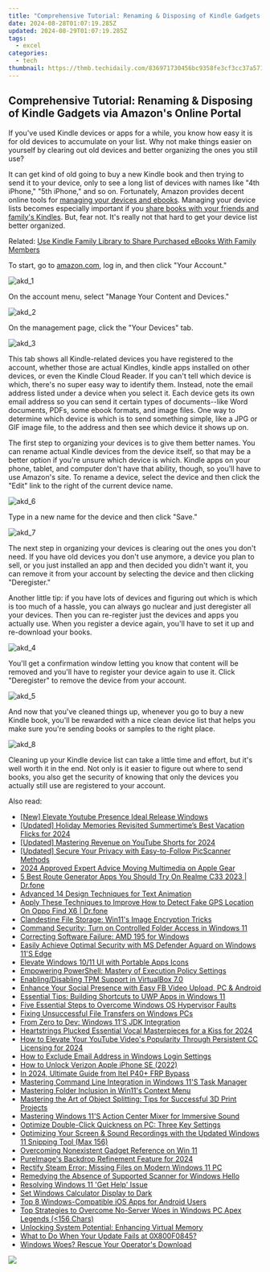 ```yaml
---
title: "Comprehensive Tutorial: Renaming & Disposing of Kindle Gadgets via Amazon's Online Portal"
date: 2024-08-28T01:07:19.285Z
updated: 2024-08-29T01:07:19.285Z
tags:
  - excel
categories:
  - tech
thumbnail: https://thmb.techidaily.com/836971730456bc9358fe3cf3cc37a571dba17728e808122dfec490930e9df565.jpg
---
```


## Comprehensive Tutorial: Renaming & Disposing of Kindle Gadgets via Amazon's Online Portal

If you've used Kindle devices or apps for a while, you know how easy it is for old devices to accumulate on your list. Why not make things easier on yourself by clearing out old devices and better organizing the ones you still use?

 It can get kind of old going to buy a new Kindle book and then trying to send it to your device, only to see a long list of devices with names like "4th iPhone," "5th iPhone," and so on. Fortunately, Amazon provides decent online tools for [managing your devices and ebooks](https://some-knowledge.techidaily.com/in-2024-how-to-upgrade-your-mac-with-macos-sierra-simplified/). Managing your device lists becomes especially important if you [share books with your friends and family's Kindles](https://fox-blue.techidaily.com/new-the-ultimate-guide-capturing-internet-radio-with-14-methods-for-2024/). But, fear not. It's really not that hard to get your device list better organized.

Related: [Use Kindle Family Library to Share Purchased eBooks With Family Members](https://youtube-data.techidaily.com/onomy-gurus-essential-chefs-to-subscribe-to/) 

 To start, go to [amazon.com](https://www.amazon.com/?tag=hotoge-20&ascsubtag=UUhtgUeUpU218160&asc%5Frefurl=https%3A%2F%2Fwww.howtogeek.com%2F266772%2Fhow-to-rename-and-remove-kindle-devices-on-your-amazon-account%2F&asc%5Fcampaign=Short-Term), log in, and then click "Your Account."

![akd_1](https://static1.howtogeekimages.com/wordpress/wp-content/uploads/2016/08/akd_1.png) 

 On the account menu, select "Manage Your Content and Devices."

![akd_2](https://static1.howtogeekimages.com/wordpress/wp-content/uploads/2016/08/akd_2.png) 

 On the management page, click the "Your Devices" tab.

![akd_3](https://static1.howtogeekimages.com/wordpress/wp-content/uploads/2016/08/akd_3.png) 

 This tab shows all Kindle-related devices you have registered to the account, whether those are actual Kindles, kindle apps installed on other devices, or even the Kindle Cloud Reader. If you can't tell which device is which, there's no super easy way to identify them. Instead, note the email address listed under a device when you select it. Each device gets its own email address so you can send it certain types of documents--like Word documents, PDFs, some ebook formats, and image files. One way to determine which device is which is to send something simple, like a JPG or GIF image file, to the address and then see which device it shows up on.

 The first step to organizing your devices is to give them better names. You can rename actual Kindle devices from the device itself, so that may be a better option if you're unsure which device is which. Kindle apps on your phone, tablet, and computer don't have that ability, though, so you'll have to use Amazon's site. To rename a device, select the device and then click the "Edit" link to the right of the current device name.

![akd_6](https://static1.howtogeekimages.com/wordpress/wp-content/uploads/2016/08/akd_6.png) 

 Type in a new name for the device and then click "Save."

![akd_7](https://static1.howtogeekimages.com/wordpress/wp-content/uploads/2016/08/akd_7.png) 

 The next step in organizing your devices is clearing out the ones you don't need. If you have old devices you don't use anymore, a device you plan to sell, or you just installed an app and then decided you didn't want it, you can remove it from your account by selecting the device and then clicking "Deregister."

 Another little tip: if you have lots of devices and figuring out which is which is too much of a hassle, you can always go nuclear and just deregister all your devices. Then you can re-register just the devices and apps you actually use. When you register a device again, you'll have to set it up and re-download your books.

![akd_4](https://static1.howtogeekimages.com/wordpress/wp-content/uploads/2016/08/akd_4-1.png) 

 You'll get a confirmation window letting you know that content will be removed and you'll have to register your device again to use it. Click "Deregister" to remove the device from your account.

![akd_5](https://static1.howtogeekimages.com/wordpress/wp-content/uploads/2016/08/akd_5.png) 

 And now that you've cleaned things up, whenever you go to buy a new Kindle book, you'll be rewarded with a nice clean device list that helps you make sure you're sending books or samples to the right place.

![akd_8](https://static1.howtogeekimages.com/wordpress/wp-content/uploads/2016/08/akd_8.png) 

 Cleaning up your Kindle device list can take a little time and effort, but it's well worth it in the end. Not only is it easier to figure out where to send books, you also get the security of knowing that only the devices you actually still use are registered to your account.

<ins class="adsbygoogle"
     style="display:block"
     data-ad-format="autorelaxed"
     data-ad-client="ca-pub-7571918770474297"
     data-ad-slot="1223367746"></ins>



<ins class="adsbygoogle"
     style="display:block"
     data-ad-client="ca-pub-7571918770474297"
     data-ad-slot="8358498916"
     data-ad-format="auto"
     data-full-width-responsive="true"></ins>

<span class="atpl-alsoreadstyle">Also read:</span>
<div><ul>
<li><a href="https://youtube-videos.techidaily.com/new-elevate-youtube-presence-ideal-release-windows/"><u>[New] Elevate Youtube Presence  Ideal Release Windows</u></a></li>
<li><a href="https://fox-helps.techidaily.com/updated-holiday-memories-revisited-summertimes-best-vacation-flicks-for-2024/"><u>[Updated] Holiday Memories Revisited  Summertime’s Best Vacation Flicks for 2024</u></a></li>
<li><a href="https://youtube-web.techidaily.com/ed-mastering-revenue-on-youtube-shorts-for-2024/"><u>[Updated] Mastering Revenue on YouTube Shorts for 2024</u></a></li>
<li><a href="https://fox-http.techidaily.com/updated-secure-your-privacy-with-easy-to-follow-picscanner-methods/"><u>[Updated] Secure Your Privacy with Easy-to-Follow PicScanner Methods</u></a></li>
<li><a href="https://fox-access.techidaily.com/2024-approved-expert-advice-moving-multimedia-on-apple-gear/"><u>2024 Approved  Expert Advice  Moving Multimedia on Apple Gear</u></a></li>
<li><a href="https://location-fake.techidaily.com/5-best-route-generator-apps-you-should-try-on-realme-c33-2023-drfone-by-drfone-virtual-android/"><u>5 Best Route Generator Apps You Should Try On Realme C33 2023 | Dr.fone</u></a></li>
<li><a href="https://extra-tips.techidaily.com/advanced-14-design-techniques-for-text-animation/"><u>Advanced 14 Design Techniques for Text Animation</u></a></li>
<li><a href="https://fake-location.techidaily.com/apply-these-techniques-to-improve-how-to-detect-fake-gps-location-on-oppo-find-x6-drfone-by-drfone-virtual-android/"><u>Apply These Techniques to Improve How to Detect Fake GPS Location On Oppo Find X6 | Dr.fone</u></a></li>
<li><a href="https://win11-tips.techidaily.com/clandestine-file-storage-win11s-image-encryption-tricks/"><u>Clandestine File Storage: Win11's Image Encryption Tricks</u></a></li>
<li><a href="https://win11-tips.techidaily.com/command-security-turn-on-controlled-folder-access-in-windows-11/"><u>Command Security: Turn on Controlled Folder Access in Windows 11</u></a></li>
<li><a href="https://win11-tips.techidaily.com/correcting-software-failure-amd-195-for-windows/"><u>Correcting Software Failure: AMD 195 for Windows</u></a></li>
<li><a href="https://win11-tips.techidaily.com/easily-achieve-optimal-security-with-ms-defender-aguard-on-windows-11s-edge/"><u>Easily Achieve Optimal Security with MS Defender Aguard on Windows 11'S Edge</u></a></li>
<li><a href="https://win11-tips.techidaily.com/elevate-windows-1011-ui-with-portable-apps-icons/"><u>Elevate Windows 10/11 UI with Portable Apps Icons</u></a></li>
<li><a href="https://win11-tips.techidaily.com/empowering-powershell-mastery-of-execution-policy-settings/"><u>Empowering PowerShell: Mastery of Execution Policy Settings</u></a></li>
<li><a href="https://win11-tips.techidaily.com/enablingdisabling-tpm-support-in-virtualbox-70/"><u>Enabling/Disabling TPM Support in VirtualBox 7.0</u></a></li>
<li><a href="https://facebook-video-content.techidaily.com/enhance-your-social-presence-with-easy-fb-video-upload-pc-and-android/"><u>Enhance Your Social Presence with Easy FB Video Upload, PC & Android</u></a></li>
<li><a href="https://win11-tips.techidaily.com/essential-tips-building-shortcuts-to-uwp-apps-in-windows-11/"><u>Essential Tips: Building Shortcuts to UWP Apps in Windows 11</u></a></li>
<li><a href="https://win11-tips.techidaily.com/five-essential-steps-to-overcome-windows-os-hypervisor-faults/"><u>Five Essential Steps to Overcome Windows OS Hypervisor Faults</u></a></li>
<li><a href="https://win11-tips.techidaily.com/fixing-unsuccessful-file-transfers-on-windows-pcs/"><u>Fixing Unsuccessful File Transfers on Windows PCs</u></a></li>
<li><a href="https://win11-tips.techidaily.com/from-zero-to-dev-windows-11s-jdk-integration/"><u>From Zero to Dev: Windows 11'S JDK Integration</u></a></li>
<li><a href="https://some-knowledge.techidaily.com/heartstrings-plucked-essential-vocal-masterpieces-for-a-kiss-for-2024/"><u>Heartstrings Plucked  Essential Vocal Masterpieces for a Kiss for 2024</u></a></li>
<li><a href="https://youtube-stream.techidaily.com/how-to-elevate-your-youtube-videos-popularity-through-persistent-cc-licensing-for-2024/"><u>How to Elevate Your YouTube Video's Popularity Through Persistent CC Licensing for 2024</u></a></li>
<li><a href="https://win11-tips.techidaily.com/how-to-exclude-email-address-in-windows-login-settings/"><u>How to Exclude Email Address in Windows Login Settings</u></a></li>
<li><a href="https://sim-unlock.techidaily.com/how-to-unlock-verizon-apple-iphone-se-2022-by-drfone-ios/"><u>How to Unlock Verizon Apple iPhone SE (2022)</u></a></li>
<li><a href="https://bypass-frp.techidaily.com/in-2024-ultimate-guide-from-itel-p40plus-frp-bypass-by-drfone-android/"><u>In 2024, Ultimate Guide from Itel P40+ FRP Bypass</u></a></li>
<li><a href="https://win11-tips.techidaily.com/mastering-command-line-integration-in-windows-11s-task-manager/"><u>Mastering Command Line Integration in Windows 11'S Task Manager</u></a></li>
<li><a href="https://win11-tips.techidaily.com/mastering-folder-inclusion-in-win11s-context-menu/"><u>Mastering Folder Inclusion in Win11's Context Menu</u></a></li>
<li><a href="https://hardware-tips.techidaily.com/mastering-the-art-of-object-splitting-tips-for-successful-3d-print-projects/"><u>Mastering the Art of Object Splitting: Tips for Successful 3D Print Projects</u></a></li>
<li><a href="https://win11-tips.techidaily.com/mastering-windows-11s-action-center-mixer-for-immersive-sound/"><u>Mastering Windows 11'S Action Center Mixer for Immersive Sound</u></a></li>
<li><a href="https://win11-tips.techidaily.com/optimize-double-click-quickness-on-pc-three-key-settings/"><u>Optimize Double-Click Quickness on PC: Three Key Settings</u></a></li>
<li><a href="https://win11-tips.techidaily.com/optimizing-your-screen-and-sound-recordings-with-the-updated-windows-11-snipping-tool-max-156/"><u>Optimizing Your Screen & Sound Recordings with the Updated Windows 11 Snipping Tool (Max 156)</u></a></li>
<li><a href="https://win11-tips.techidaily.com/overcoming-nonexistent-gadget-reference-on-win-11/"><u>Overcoming Nonexistent Gadget Reference on Win 11</u></a></li>
<li><a href="https://extra-skills.techidaily.com/pureimages-backdrop-refinement-feature-for-2024/"><u>PureImage's Backdrop Refinement Feature for 2024</u></a></li>
<li><a href="https://win11-tips.techidaily.com/rectify-steam-error-missing-files-on-modern-windows-11-pc/"><u>Rectify Steam Error: Missing Files on Modern Windows 11 PC</u></a></li>
<li><a href="https://win11-tips.techidaily.com/remedying-the-absence-of-supported-scanner-for-windows-hello/"><u>Remedying the Absence of Supported Scanner for Windows Hello</u></a></li>
<li><a href="https://win11-tips.techidaily.com/resolving-windows-11-get-help-issue/"><u>Resolving Windows 11 'Get Help' Issue</u></a></li>
<li><a href="https://win11-tips.techidaily.com/set-windows-calculator-display-to-dark/"><u>Set Windows Calculator Display to Dark</u></a></li>
<li><a href="https://win11-tips.techidaily.com/top-8-windows-compatible-ios-apps-for-android-users/"><u>Top 8 Windows-Compatible iOS Apps for Android Users</u></a></li>
<li><a href="https://win11-tips.techidaily.com/top-strategies-to-overcome-no-server-woes-in-windows-pc-apex-legends-(156-chars/"><u>Top Strategies to Overcome No-Server Woes in Windows PC Apex Legends (<156 Chars)</u></a></li>
<li><a href="https://win11-tips.techidaily.com/unlocking-system-potential-enhancing-virtual-memory/"><u>Unlocking System Potential: Enhancing Virtual Memory</u></a></li>
<li><a href="https://win11-tips.techidaily.com/what-to-do-when-your-update-fails-at-0x800f0845/"><u>What to Do When Your Update Fails at 0X800F0845?</u></a></li>
<li><a href="https://win11-tips.techidaily.com/windows-woes-rescue-your-operators-download/"><u>Windows Woes? Rescue Your Operator's Download</u></a></li>
</ul></div>

<!-- affiliate ads begin -->
<a href="https://secure.2checkout.com/order/checkout.php?PRODS=4620780&QTY=1&AFFILIATE=108875&CART=1"><img src="https://secure.avangate.com/images/merchant/07dd4d5a72f5740ef0f035f201951476/728__90banner.jpg" border="0"></a>
<!-- affiliate ads end -->
